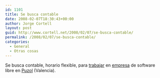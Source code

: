 ```yaml
---
id: 1101
title: Se busca contable
date: 2008-02-07T18:30:43+00:00
author: Jorge Cortell
layout: post
guid: http://www.cortell.net/2008/02/07/se-busca-contable/
permalink: /2008/02/07/se-busca-contable/
categories:
  - General
  - Otras cosas
---
```

Se busca contable, horario flexible, para <a target="_blank" title="Post" href="http://kanteron.com/blog/2008/02/07/looking-for-an-accountant/">trabajar</a> en <a target="_blank" title="Kanteron" href="http://kanteron.com/content/index.php?option=com_content&task=view&id=54&Itemid=29">empresa</a> de software libre en <a target="_blank" title="Detalles de ubicación" href="http://kanteron.com/content/index.php?option=com_contact&task=view&contact_id=3&Itemid=30">Puzol</a> (Valencia).